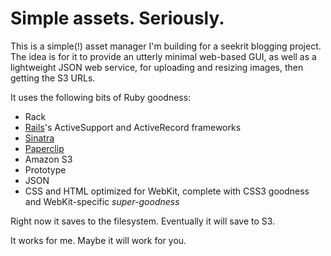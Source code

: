 # Simple assets. Seriously.

This is a simple(!) asset manager I'm building for a seekrit blogging project. The idea is for it to provide an utterly minimal web-based GUI, as well as a lightweight JSON web service, for uploading and resizing images, then getting the S3 URLs.

It uses the following bits of Ruby goodness:

* Rack
* [Rails](http://www.rubyonrails.org/)'s ActiveSupport and ActiveRecord frameworks 
* [Sinatra](http://sinatrarb.com/)
* [Paperclip](http://github.com/thoughtbot/paperclip)
* Amazon S3
* Prototype
* JSON
* CSS and HTML optimized for WebKit, complete with CSS3 goodness and WebKit-specific _super-goodness_

Right now it saves to the filesystem. Eventually it will save to S3.

It works for me. Maybe it will work for you.
